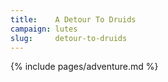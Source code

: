 ```yaml
---
title:    A Detour To Druids
campaign: lutes
slug:     detour-to-druids
---
```


{% include pages/adventure.md %}
